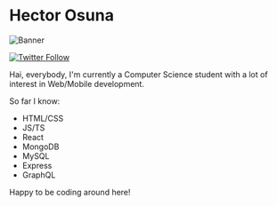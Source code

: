 # Hector Osuna


![Banner](https://pbs.twimg.com/profile_banners/1016129142314549248/1615239786/1500x500)

[![Twitter Follow](https://img.shields.io/twitter/follow/DevFanGoH?color=%231DA1F2&label=Follow%20me%21&logo=twitter&style=for-the-badge)](https://twitter.com/DevFanGoH)

Hai, everybody, I'm currently a Computer Science student with a lot of interest in Web/Mobile development.

So far I know:

 - HTML/CSS
 - JS/TS
 - React
 - MongoDB
 - MySQL
 - Express
 - GraphQL

Happy to be coding around here!
